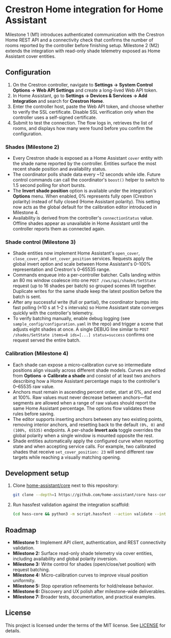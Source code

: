 # Crestron Home integration for Home Assistant

Milestone 1 (M1) introduces authenticated communication with the Crestron Home REST API and a
connectivity check that confirms the number of rooms reported by the controller before finishing
setup. Milestone 2 (M2) extends the integration with read-only shade telemetry exposed as Home
Assistant cover entities.

## Configuration

1. On the Crestron controller, navigate to **Settings → System Control Options → Web API Settings**
   and create a long-lived Web API token.
2. In Home Assistant, go to **Settings → Devices & Services → Add Integration** and search for
   **Crestron Home**.
3. Enter the controller host, paste the Web API token, and choose whether to verify the SSL
   certificate. Disable SSL verification only when the controller uses a self-signed certificate.
4. Submit to test the connection. The flow logs in, retrieves the list of rooms, and displays how
   many were found before you confirm the configuration.

### Shades (Milestone 2)

- Every Crestron shade is exposed as a Home Assistant `cover` entity with the shade name reported
  by the controller. Entities surface the most recent shade position and availability status.
- The coordinator polls shade data every ~12 seconds while idle. Future control commands can call
  the coordinator's `boost()` helper to switch to 1.5 second polling for short bursts.
- The **Invert shade position** option is available under the integration's **Options** menu. When
  enabled, 0% represents fully open (Crestron polarity) instead of fully closed (Home Assistant
  polarity). This setting now acts as the global default for the calibration editor introduced in
  Milestone 4.
- Availability is derived from the controller's `connectionStatus` value. Offline shades appear as
  unavailable in Home Assistant until the controller reports them as connected again.

### Shade control (Milestone 3)

- Shade entities now implement Home Assistant's `open_cover`, `close_cover`, and
  `set_cover_position` services. Requests apply the global invert option and scale between
  Home Assistant's 0–100% representation and Crestron's 0–65535 range.
- Commands enqueue into a per-controller batcher. Calls landing within an 80 ms window coalesce
  into one `POST /cws/api/shades/SetState` request (up to 16 shades per batch) so grouped scenes
  lift together. Duplicate writes for the same shade keep the latest position before the batch is
  sent.
- After any successful write (full or partial), the coordinator bumps into fast polling (≈10 s at
  1–2 s intervals) so Home Assistant state converges quickly with the controller's telemetry.
- To verify batching manually, enable debug logging (see `sample_config/configuration.yaml` in the
  repo) and trigger a scene that adjusts eight shades at once. A single DEBUG line similar to
  `POST /shades/SetState items=8 ids=[...] status=success` confirms one request served the entire
  batch.

### Calibration (Milestone 4)

- Each shade can expose a micro-calibration curve so intermediate positions align visually across
  different shade models. Curves are edited from **Options → Calibrate a shade** and consist of at
  least two anchors describing how a Home Assistant percentage maps to the controller's 0–65535 raw
  value.
- Anchors must remain in ascending percent order, start at 0%, and end at 100%. Raw values must
  never decrease between anchors—flat segments are allowed when a range of raw values should report
  the same Home Assistant percentage. The options flow validates these rules before saving.
- The editor supports inserting anchors between any two existing points, removing interior anchors,
  and resetting back to the default `(0%, 0)` and `(100%, 65535)` endpoints. A per-shade **Invert
  axis** toggle overrides the global polarity when a single window is mounted opposite the rest.
- Shade entities automatically apply the configured curve when reporting state and when accepting
  service calls. For example, two calibrated shades that receive `set_cover_position: 23` will send
  different raw targets while reaching a visually matching opening.

## Development setup

1. Clone [home-assistant/core](https://github.com/home-assistant/core) next to this repository:
   ```bash
   git clone --depth=1 https://github.com/home-assistant/core hass-core
   ```
2. Run hassfest validation against the integration scaffold:
   ```bash
   (cd hass-core && python3 -m script.hassfest --action validate --integration-path ../custom_components/crestron_home)
   ```

## Roadmap

- **Milestone 1:** Implement API client, authentication, and REST connectivity validation.
- **Milestone 2:** Surface read-only shade telemetry via cover entities, including availability and
  global polarity inversion.
- **Milestone 3:** Write control for shades (open/close/set position) with request batching.
- **Milestone 4:** Micro-calibration curves to improve visual position uniformity.
- **Milestone 5:** Stop operation refinements for hold/release behavior.
- **Milestone 6:** Discovery and UX polish after milestone-wide deliverables.
- **Milestone 7:** Broader tests, documentation, and practical examples.

## License

This project is licensed under the terms of the MIT license. See [LICENSE](LICENSE) for details.
